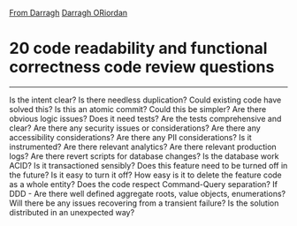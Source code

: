 [From Darragh](https://dev.to/darraghor/20-questions-for-valuable-code-reviews-3g9i)
[Darragh ORiordan](https://www.darraghoriordan.com/)

# 20 code readability and functional correctness code review questions
---

Is the intent clear?
Is there needless duplication?
Could existing code have solved this?
Is this an atomic commit?
Could this be simpler?
Are there obvious logic issues?
Does it need tests?
Are the tests comprehensive and clear?
Are there any security issues or considerations?
Are there any accessibility considerations?
Are there any PII considerations?
Is it instrumented? Are there relevant analytics? Are there relevant production logs?
Are there revert scripts for database changes?
Is the database work ACID? Is it transactioned sensibly?
Does this feature need to be turned off in the future?
Is it easy to turn it off?
How easy is it to delete the feature code as a whole entity?
Does the code respect Command-Query separation?
If DDD - Are there well defined aggregate roots, value objects, enumerations?
Will there be any issues recovering from a transient failure? Is the solution distributed in an unexpected way?
